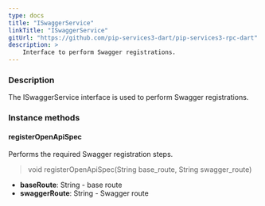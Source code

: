 ```yaml
---
type: docs
title: "ISwaggerService"
linkTitle: "ISwaggerService"
gitUrl: "https://github.com/pip-services3-dart/pip-services3-rpc-dart"
description: >
    Interface to perform Swagger registrations.
---
```


### Description

The  ISwaggerService interface is used to perform Swagger registrations.

### Instance methods

#### registerOpenApiSpec
Performs the required Swagger registration steps.

> void registerOpenApiSpec(String base_route, String swagger_route)

- **baseRoute**: String - base route
- **swaggerRoute**: String - Swagger route

